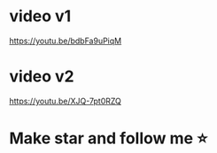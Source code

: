 # video v1
https://youtu.be/bdbFa9uPiqM
# video v2
https://youtu.be/XJQ-7pt0RZQ
<br>
# Make star and follow me ⭐

